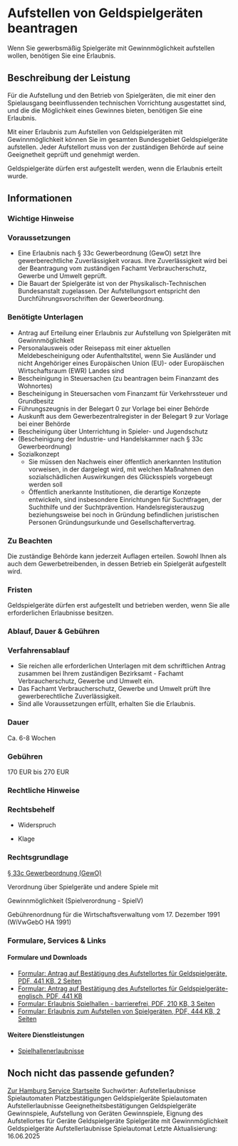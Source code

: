# Aufstellen von Geldspielgeräten beantragen
Wenn Sie gewerbsmäßig Spielgeräte mit Gewinnmöglichkeit aufstellen wollen, benötigen Sie eine Erlaubnis.

## Beschreibung der Leistung
Für die Aufstellung und den Betrieb von Spielgeräten, die mit einer den Spielausgang beeinflussenden technischen Vorrichtung ausgestattet sind, und die die Möglichkeit eines Gewinnes bieten, benötigen Sie eine Erlaubnis.

Mit einer Erlaubnis zum Aufstellen von Geldspielgeräten mit Gewinnmöglichkeit können Sie im gesamten Bundesgebiet Geldspielgeräte aufstellen. Jeder Aufstellort muss von der zuständigen Behörde auf seine Geeignetheit geprüft und genehmigt werden.

Geldspielgeräte dürfen erst aufgestellt werden, wenn die Erlaubnis erteilt wurde.

## Informationen

### Wichtige Hinweise

### Voraussetzungen
* Eine Erlaubnis nach § 33c Gewerbeordnung (GewO) setzt Ihre gewerberechtliche Zuverlässigkeit voraus. Ihre Zuverlässigkeit wird bei der Beantragung vom zuständigen Fachamt Verbraucherschutz, Gewerbe und Umwelt geprüft.
* Die Bauart der Spielgeräte ist von der Physikalisch-Technischen Bundesanstalt zugelassen.
Der Aufstellungsort entspricht den Durchführungsvorschriften der Gewerbeordnung.

### Benötigte Unterlagen
* Antrag auf Erteilung einer Erlaubnis zur Aufstellung von Spielgeräten mit Gewinnmöglichkeit
* Personalausweis oder Reisepass mit einer aktuellen Meldebescheinigung oder Aufenthaltstitel, wenn Sie Ausländer und nicht Angehöriger eines Europäischen Union (EU)- oder Europäischen Wirtschaftsraum (EWR) Landes sind
* Bescheinigung in Steuersachen (zu beantragen beim Finanzamt des Wohnortes)
* Bescheinigung in Steuersachen vom Finanzamt für Verkehrssteuer und Grundbesitz
* Führungszeugnis in der Belegart 0 zur Vorlage bei einer Behörde
* Auskunft aus dem Gewerbezentralregister in der Belegart 9 zur Vorlage bei einer Behörde
* Bescheinigung über Unterrichtung in Spieler- und Jugendschutz
* (Bescheinigung der Industrie- und Handelskammer nach § 33c Gewerbeordnung)
* Sozialkonzept
  + Sie müssen den Nachweis einer öffentlich anerkannten Institution vorweisen, in der dargelegt wird, mit welchen Maßnahmen den sozialschädlichen Auswirkungen des Glücksspiels vorgebeugt werden soll
  + Öffentlich anerkannte Institutionen, die derartige Konzepte entwickeln, sind insbesondere Einrichtungen für Suchtfragen, der Suchthilfe und der Suchtprävention.
Handelsregisterauszug beziehungsweise bei noch in Gründung befindlichen juristischen Personen Gründungsurkunde und Gesellschaftervertrag.

### Zu Beachten
Die zuständige Behörde kann jederzeit Auflagen erteilen. Sowohl Ihnen als auch dem Gewerbetreibenden, in dessen Betrieb ein Spielgerät aufgestellt wird.

### Fristen
Geldspielgeräte dürfen erst aufgestellt und betrieben werden, wenn Sie alle erforderlichen Erlaubnisse besitzen.

### Ablauf, Dauer & Gebühren

### Verfahrensablauf
* Sie reichen alle erforderlichen Unterlagen mit dem schriftlichen Antrag zusammen bei Ihrem zuständigen Bezirksamt - Fachamt Verbraucherschutz, Gewerbe und Umwelt ein.
* Das Fachamt Verbraucherschutz, Gewerbe und Umwelt prüft Ihre gewerberechtliche Zuverlässigkeit.
* Sind alle Voraussetzungen erfüllt, erhalten Sie die Erlaubnis.

### Dauer
Ca. 6-8 Wochen

### Gebühren
170 EUR bis 270 EUR

### Rechtliche Hinweise

### Rechtsbehelf

* Widerspruch

* Klage

### Rechtsgrundlage
[§ 33c Gewerbeordnung (GewO)](https://www.gesetze-im-internet.de/gewo/__33c.html)  

Verordnung über Spielgeräte und andere Spiele mit  

Gewinnmöglichkeit (Spielverordnung - SpielV)  

Gebührenordnung für die Wirtschaftsverwaltung vom 17. Dezember 1991 (WiVwGebO HA 1991)

### Formulare, Services & Links

#### Formulare und Downloads
* [Formular: Antrag auf Bestätigung des Aufstellortes für Geldspielgeräte, PDF, 441 KB, 2 Seiten](https://fhh1.hamburg.de/Dibis/form/pdf/Formular-Antrag-Bestaetigung-Aufstellort-Geldspielgeraete.pdf)
* [Formular: Antrag auf Bestätigung des Aufstellortes für Geldspielgeräte-englisch, PDF, 441 KB](https://fhh1.hamburg.de/Dibis/form/pdf/Formular-Antrag-Bestaetigung-Aufstellort-Geldspielgeraete_en.pdf)
* [Formular: Erlaubnis Spielhallen - barrierefrei, PDF, 210 KB, 3 Seiten](https://fhh1.hamburg.de/Dibis/vordr/VS-76-barrierefrei.pdf)
* [Formular: Erlaubnis zum Aufstellen von Spielgeräten, PDF, 444 KB, 2 Seiten](https://fhh1.hamburg.de/Dibis/form/pdf/W1088.pdf)

#### Weitere Dienstleistungen
* [Spielhallenerlaubnisse](https://www.hamburg.de/service/info/11266174/)

## Noch nicht das passende gefunden?
 [Zur Hamburg Service Startseite](/service/)
Suchwörter: Aufstellerlaubnisse Spielautomaten Platzbestätigungen Geldspielgeräte Spielautomaten Aufstellerlaubnisse Geeignetheitsbestätigungen Geldspielgeräte Gewinnspiele, Aufstellung von Geräten Gewinnspiele, Eignung des Aufstellortes für Geräte Geldspielgeräte Spielgeräte mit Gewinnmöglichkeit Geldspielgeräte Aufstellerlaubnisse Spielautomat
Letzte Aktualisierung: 16.06.2025